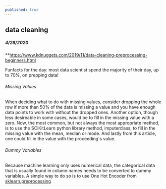 ```yaml
---
published: true
---
```

## data cleaning

##### 4/28/2020
**https://www.kdnuggets.com/2019/11/data-cleaning-preprocessing-beginners.html

Funfacts for the day: most data scientist spend the majority of their day, up to 70%, on prepping data! 

###### Missing Values
When deciding what to do with missing values, consider dropping the whole row if more than 50% of the data is missing a value and you have enough data points to work with without the dropped ones. Another option, though less desireable in some cases, would be to fill in the missing value with a zero. Now, the most common, but not always the most appropriate method, is to use the SCiKitLearn python library method, imputerclass, to fill in the missing value with the mean, median or mode. And lastly from this article, one could fill in the value with the proceeding's value. 

###### Dummy Variables
Because machine learning only uses numerical data, the categorical data that is usually found in column names needs to be converted to dummy variables. A simple way to do so is to use One Hot Encoder from [sklearn.preprocessing](https://scikit-learn.org/stable/modules/generated/sklearn.preprocessing.OneHotEncoder.html)
